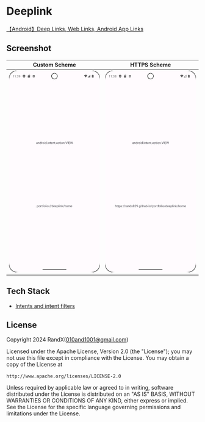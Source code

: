# Deeplink

[【Android】Deep Links, Web Links, Android App Links](https://randx.tokyo/blogs/deeplink-android/)

## Screenshot

| Custom Scheme | HTTPS Scheme |
| ----------- | ----------- |
| ![Custom Scheme](./Screenshot/Custom.png) | ![HTTPS Scheme](./Screenshot/HTTPS.png) |

## Tech Stack

- [Intents and intent filters](https://developer.android.com/guide/components/intents-filters)

## License

Copyright 2024 RandX(<010and1001@gmail.com>)

Licensed under the Apache License, Version 2.0 (the "License");
you may not use this file except in compliance with the License.
You may obtain a copy of the License at

    http://www.apache.org/licenses/LICENSE-2.0

Unless required by applicable law or agreed to in writing, software
distributed under the License is distributed on an "AS IS" BASIS,
WITHOUT WARRANTIES OR CONDITIONS OF ANY KIND, either express or implied.
See the License for the specific language governing permissions and
limitations under the License.
